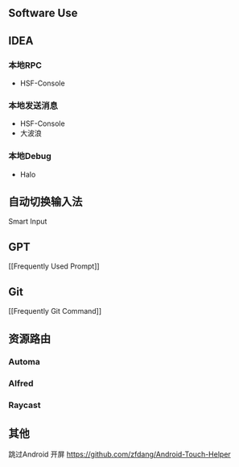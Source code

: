 


## Software Use
## IDEA
### 本地RPC
- HSF-Console
### 本地发送消息
- HSF-Console
- 大波浪
### 本地Debug
- Halo

## 自动切换输入法
Smart Input

## GPT
[[Frequently Used Prompt]]

## Git
[[Frequently Git Command]]

## 资源路由
### Automa
### Alfred
### Raycast

## 其他
跳过Android 开屏
https://github.com/zfdang/Android-Touch-Helper
